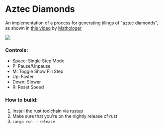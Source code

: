 # Aztec Diamonds

An implementation of a process for generating tilings of "aztec diamonds", as shown in [this video](https://www.youtube.com/watch?v=Yy7Q8IWNfHM) by [Mathologer](https://www.youtube.com/channel/UC1_uAIS3r8Vu6JjXWvastJg)

![](diamonds.gif)

### Controls:
 - Space: Single Step Mode
 - P: Pause/Unpause
 - M: Toggle Show Fill Step
 - Up: Faster
 - Down: Slower
 - R: Reset Speed

### How to build:
1. Install the rust toolchain via [rustup](https://rustup.rs/)
2. Make sure that you're on the nightly release of rust
3. `cargo run --release`
